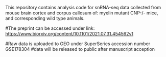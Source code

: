 This repository contains analysis code for snRNA-seq data collected from mouse brain cortex and corpus callosum of: 
myelin mutant CNP-/- mice, and corresponding wild type animals.

#The preprint can be accessed under link: https://www.biorxiv.org/content/10.1101/2021.07.31.454562v1

#Raw data is uploaded to GEO under SuperSeries accession number GSE178304
#data will be released to public after manuscript acception
